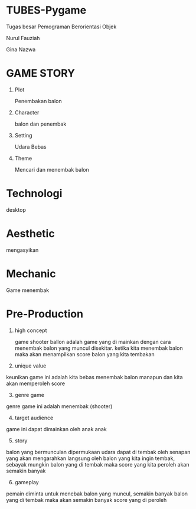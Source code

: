 # TUBES-Pygame

Tugas besar Pemograman Berorientasi Objek

Nurul Fauziah

Gina Nazwa

# GAME STORY

1. Plot

   Penembakan balon

2. Character

   balon dan penembak

3. Setting

   Udara Bebas

4. Theme

   Mencari dan menembak balon


#  Technologi

desktop

#  Aesthetic

mengasyikan

#  Mechanic

Game menembak

#  Pre-Production

1. high concept

   game shooter ballon adalah game yang di mainkan dengan cara menembak balon yang muncul disekitar. ketika kita menembak balon maka akan menampilkan score balon yang kita tembakan
   
2.  unique value
  
   keunikan game ini adalah kita bebas menembak balon manapun dan kita akan memperoleh score
   
 3. genre game
 
   genre game ini adalah menembak (shooter)
   
 4. target audience
 
   game ini dapat dimainkan oleh anak anak 
   
 5. story
 
   balon yang bermunculan dipermukaan udara dapat di tembak oleh senapan yang akan mengarahkan langsung oleh balon yang kita ingin tembak, sebayak mungkin balon yang di tembak maka score yang kita peroleh akan semakin banyak
   
   
 6. gameplay
 
   pemain diminta untuk menebak balon yang muncul, semakin banyak balon yang di tembak maka akan semakin banyak score yang di peroleh
 
 


